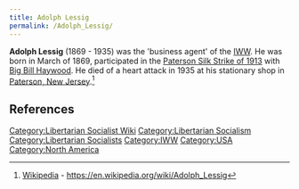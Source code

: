 ```yaml
---
title: Adolph Lessig
permalink: /Adolph_Lessig/
---
```


**Adolph Lessig** (1869 - 1935) was the 'business agent' of the
[IWW](Industrial_Workers_of_the_World.md "wikilink"). He was born in March
of 1869, participated in the [Paterson Silk Strike of
1913](Paterson_Silk_Strike_(1913).md "wikilink") with [Big Bill
Haywood](Big_Bill_Haywood.md "wikilink"). He died of a heart attack in 1935
at his stationary shop in [Paterson, New
Jersey](United_States_of_America.md "wikilink").[^1]

## References

<references />

[Category:Libertarian Socialist
Wiki](Category:Libertarian_Socialist_Wiki.md "wikilink")
[Category:Libertarian
Socialism](Category:Libertarian_Socialism.md "wikilink")
[Category:Libertarian
Socialists](Category:Libertarian_Socialists.md "wikilink")
[Category:IWW](Category:IWW.md "wikilink")
[Category:USA](Category:USA.md "wikilink") [Category:North
America](Category:North_America.md "wikilink")

[^1]: [Wikipedia](Wikipedia.md "wikilink") -
    <https://en.wikipedia.org/wiki/Adolph_Lessig>